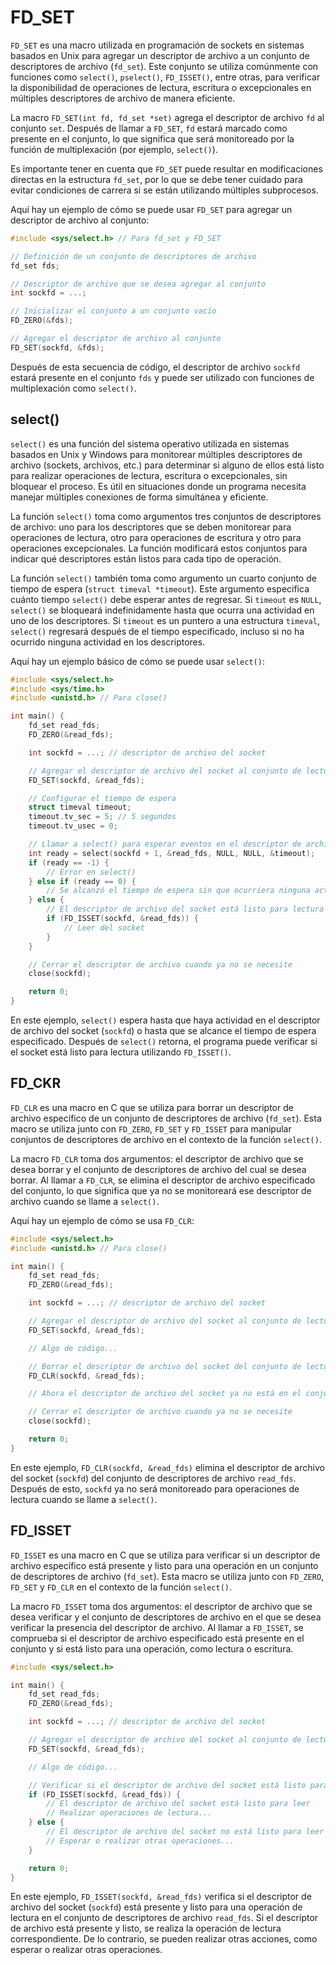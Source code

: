 # FD_SET

`FD_SET` es una macro utilizada en programación de sockets en sistemas basados en Unix para agregar un descriptor de archivo a un conjunto de descriptores de archivo (`fd_set`). Este conjunto se utiliza comúnmente con funciones como `select()`, `pselect()`, `FD_ISSET()`, entre otras, para verificar la disponibilidad de operaciones de lectura, escritura o excepcionales en múltiples descriptores de archivo de manera eficiente.

La macro `FD_SET(int fd, fd_set *set)` agrega el descriptor de archivo `fd` al conjunto `set`. Después de llamar a `FD_SET`, `fd` estará marcado como presente en el conjunto, lo que significa que será monitoreado por la función de multiplexación (por ejemplo, `select()`).

Es importante tener en cuenta que `FD_SET` puede resultar en modificaciones directas en la estructura `fd_set`, por lo que se debe tener cuidado para evitar condiciones de carrera si se están utilizando múltiples subprocesos.

Aquí hay un ejemplo de cómo se puede usar `FD_SET` para agregar un descriptor de archivo al conjunto:

```cpp
#include <sys/select.h> // Para fd_set y FD_SET

// Definición de un conjunto de descriptores de archivo
fd_set fds;

// Descriptor de archivo que se desea agregar al conjunto
int sockfd = ...;

// Inicializar el conjunto a un conjunto vacío
FD_ZERO(&fds);

// Agregar el descriptor de archivo al conjunto
FD_SET(sockfd, &fds);
```

Después de esta secuencia de código, el descriptor de archivo `sockfd` estará presente en el conjunto `fds` y puede ser utilizado con funciones de multiplexación como `select()`.


## select()

`select()` es una función del sistema operativo utilizada en sistemas basados en Unix y Windows para monitorear múltiples descriptores de archivo (sockets, archivos, etc.) para determinar si alguno de ellos está listo para realizar operaciones de lectura, escritura o excepcionales, sin bloquear el proceso. Es útil en situaciones donde un programa necesita manejar múltiples conexiones de forma simultánea y eficiente.

La función `select()` toma como argumentos tres conjuntos de descriptores de archivo: uno para los descriptores que se deben monitorear para operaciones de lectura, otro para operaciones de escritura y otro para operaciones excepcionales. La función modificará estos conjuntos para indicar qué descriptores están listos para cada tipo de operación.

La función `select()` también toma como argumento un cuarto conjunto de tiempo de espera (`struct timeval *timeout`). Este argumento especifica cuánto tiempo `select()` debe esperar antes de regresar. Si `timeout` es `NULL`, `select()` se bloqueará indefinidamente hasta que ocurra una actividad en uno de los descriptores. Si `timeout` es un puntero a una estructura `timeval`, `select()` regresará después de el tiempo especificado, incluso si no ha ocurrido ninguna actividad en los descriptores.

Aquí hay un ejemplo básico de cómo se puede usar `select()`:

```cpp
#include <sys/select.h>
#include <sys/time.h>
#include <unistd.h> // Para close()

int main() {
    fd_set read_fds;
    FD_ZERO(&read_fds);

    int sockfd = ...; // descriptor de archivo del socket

    // Agregar el descriptor de archivo del socket al conjunto de lectura
    FD_SET(sockfd, &read_fds);

    // Configurar el tiempo de espera
    struct timeval timeout;
    timeout.tv_sec = 5; // 5 segundos
    timeout.tv_usec = 0;

    // Llamar a select() para esperar eventos en el descriptor de archivo del socket
    int ready = select(sockfd + 1, &read_fds, NULL, NULL, &timeout);
    if (ready == -1) {
        // Error en select()
    } else if (ready == 0) {
        // Se alcanzó el tiempo de espera sin que ocurriera ninguna actividad
    } else {
        // El descriptor de archivo del socket está listo para lectura
        if (FD_ISSET(sockfd, &read_fds)) {
            // Leer del socket
        }
    }

    // Cerrar el descriptor de archivo cuando ya no se necesite
    close(sockfd);

    return 0;
}
```

En este ejemplo, `select()` espera hasta que haya actividad en el descriptor de archivo del socket (`sockfd`) o hasta que se alcance el tiempo de espera especificado. Después de `select()` retorna, el programa puede verificar si el socket está listo para lectura utilizando `FD_ISSET()`.


## FD_CKR

`FD_CLR` es una macro en C que se utiliza para borrar un descriptor de archivo específico de un conjunto de descriptores de archivo (`fd_set`). Esta macro se utiliza junto con `FD_ZERO`, `FD_SET` y `FD_ISSET` para manipular conjuntos de descriptores de archivo en el contexto de la función `select()`.

La macro `FD_CLR` toma dos argumentos: el descriptor de archivo que se desea borrar y el conjunto de descriptores de archivo del cual se desea borrar. Al llamar a `FD_CLR`, se elimina el descriptor de archivo especificado del conjunto, lo que significa que ya no se monitoreará ese descriptor de archivo cuando se llame a `select()`.

Aquí hay un ejemplo de cómo se usa `FD_CLR`:

```c
#include <sys/select.h>
#include <unistd.h> // Para close()

int main() {
    fd_set read_fds;
    FD_ZERO(&read_fds);

    int sockfd = ...; // descriptor de archivo del socket

    // Agregar el descriptor de archivo del socket al conjunto de lectura
    FD_SET(sockfd, &read_fds);

    // Algo de código...

    // Borrar el descriptor de archivo del socket del conjunto de lectura
    FD_CLR(sockfd, &read_fds);

    // Ahora el descriptor de archivo del socket ya no está en el conjunto de lectura

    // Cerrar el descriptor de archivo cuando ya no se necesite
    close(sockfd);

    return 0;
}
```

En este ejemplo, `FD_CLR(sockfd, &read_fds)` elimina el descriptor de archivo del socket (`sockfd`) del conjunto de descriptores de archivo `read_fds`. Después de esto, `sockfd` ya no será monitoreado para operaciones de lectura cuando se llame a `select()`.

## FD_ISSET

`FD_ISSET` es una macro en C que se utiliza para verificar si un descriptor de archivo específico está presente y listo para una operación en un conjunto de descriptores de archivo (`fd_set`). Esta macro se utiliza junto con `FD_ZERO`, `FD_SET` y `FD_CLR` en el contexto de la función `select()`.

La macro `FD_ISSET` toma dos argumentos: el descriptor de archivo que se desea verificar y el conjunto de descriptores de archivo en el que se desea verificar la presencia del descriptor de archivo. Al llamar a `FD_ISSET`, se comprueba si el descriptor de archivo especificado está presente en el conjunto y si está listo para una operación, como lectura o escritura.


```c
#include <sys/select.h>

int main() {
    fd_set read_fds;
    FD_ZERO(&read_fds);

    int sockfd = ...; // descriptor de archivo del socket

    // Agregar el descriptor de archivo del socket al conjunto de lectura
    FD_SET(sockfd, &read_fds);

    // Algo de código...

    // Verificar si el descriptor de archivo del socket está listo para leer
    if (FD_ISSET(sockfd, &read_fds)) {
        // El descriptor de archivo del socket está listo para leer
        // Realizar operaciones de lectura...
    } else {
        // El descriptor de archivo del socket no está listo para leer
        // Esperar o realizar otras operaciones...
    }

    return 0;
}
```

En este ejemplo, `FD_ISSET(sockfd, &read_fds)` verifica si el descriptor de archivo del socket (`sockfd`) está presente y listo para una operación de lectura en el conjunto de descriptores de archivo `read_fds`. Si el descriptor de archivo está presente y listo, se realiza la operación de lectura correspondiente. De lo contrario, se pueden realizar otras acciones, como esperar o realizar otras operaciones.